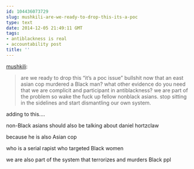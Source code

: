 ```yaml
---
id: 104436073729
slug: mushkili-are-we-ready-to-drop-this-its-a-poc
type: text
date: 2014-12-05 21:49:11 GMT
tags:
- antiblackness is real
- accountability post
title: ''
---
```

<p><a href="http://mushkili.tumblr.com/post/104392397074/are-we-ready-to-drop-this-its-a-poc-issue" class="tumblr_blog">mushkili</a>:</p>

<blockquote><p>are we ready to drop this “it’s a poc issue” bullshit now that an east asian cop murdered a Black man? what other evidence do you need that we are complicit and participant in antiblackness? we are part of the problem so wake the fuck up fellow nonblack asians. stop sitting in the sidelines and start dismantling our own system.</p></blockquote>

adding to this....

non-Black asians should also be talking about daniel hortzclaw

because he is also Asian cop

who is a serial rapist who targeted Black women

we are also part of the system that terrorizes and murders Black ppl

